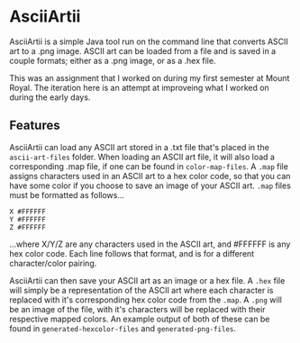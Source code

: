 # AsciiArtii

AsciiArtii is a simple Java tool run on the command line that converts ASCII art to a .png image. ASCII art can be loaded from a file and is saved in 
a couple formats; either as a .png image, or as a .hex file.

This was an assignment that I worked on during my first semester at Mount Royal. The iteration here is an attempt at improveing what I worked on
during the early days.

## Features

AsciiArtii can load any ASCII art stored in a .txt file that's placed in the `ascii-art-files` folder. When loading an ASCII art file, it will also load
a corresponding .map file, if one can be found in `color-map-files`. A `.map` file assigns characters used in an ASCII art to a hex color code, so that
you can have some color if you choose to save an image of your ASCII art. `.map` files must be formatted as follows...

```
X #FFFFFF
Y #FFFFFF
Z #FFFFFF
```

...where X/Y/Z are any characters used in the ASCII art, and #FFFFFF is any hex color code. Each line follows that format, and is for a different character/color 
pairing.

AsciiArtii can then save your ASCII art as an image or a hex file. A `.hex` file will simply be a representation of the ASCII art where each character is replaced
with it's corresponding hex color code from the `.map`. A `.png` will be an image of the file, with it's characters will be replaced with their respective mapped
colors. An example output of both of these can be found in `generated-hexcolor-files` and `generated-png-files`.
